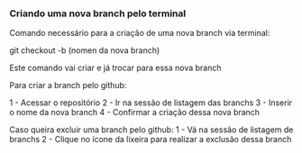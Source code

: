### Criando uma nova branch pelo terminal

Comando necessário para a criação de uma nova branch via terminal:


git checkout -b (nomen da nova branch)

Este comando vai criar e já trocar para essa nova branch

Para criar a branch pelo github:

1 - Acessar o repositório
2 - Ir na sessão de listagem das branchs
3 - Inserir o nome da nova branch
4 - Confirmar a criação dessa nova branch


Caso queira excluir uma branch pelo github:
1 - Vá na sessão de listagem de branchs
2 - Clique no ícone da lixeira para realizar a exclusão dessa branch


